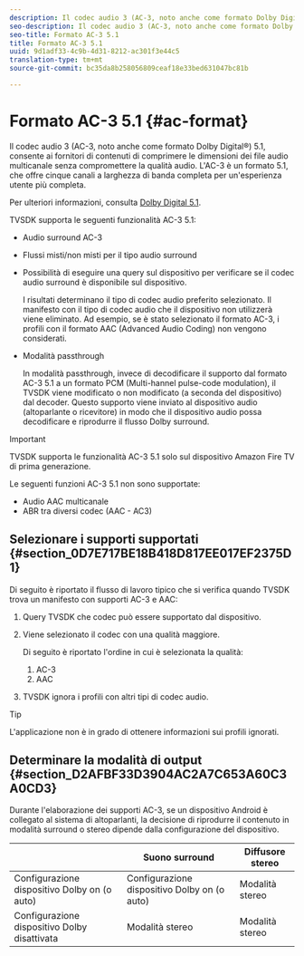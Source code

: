 ```yaml
---
description: Il codec audio 3 (AC-3, noto anche come formato Dolby Digital®) 5.1, consente ai fornitori di contenuti di comprimere le dimensioni dei file audio multicanale senza compromettere la qualità audio. L'AC-3 è un formato 5.1, che offre cinque canali a larghezza di banda completa per un'esperienza utente più completa.
seo-description: Il codec audio 3 (AC-3, noto anche come formato Dolby Digital®) 5.1, consente ai fornitori di contenuti di comprimere le dimensioni dei file audio multicanale senza compromettere la qualità audio. L'AC-3 è un formato 5.1, che offre cinque canali a larghezza di banda completa per un'esperienza utente più completa.
seo-title: Formato AC-3 5.1
title: Formato AC-3 5.1
uuid: 9d1adf33-4c9b-4d31-8212-ac301f3e44c5
translation-type: tm+mt
source-git-commit: bc35da8b258056809ceaf18e33bed631047bc81b

---
```



# Formato AC-3 5.1 {#ac-format}

Il codec audio 3 (AC-3, noto anche come formato Dolby Digital®) 5.1, consente ai fornitori di contenuti di comprimere le dimensioni dei file audio multicanale senza compromettere la qualità audio. L&#39;AC-3 è un formato 5.1, che offre cinque canali a larghezza di banda completa per un&#39;esperienza utente più completa.

Per ulteriori informazioni, consulta [Dolby Digital 5.1](https://www.dolby.com/us/en/technologies/dolby-digital.html).

TVSDK supporta le seguenti funzionalità AC-3 5.1:

* Audio surround AC-3
* Flussi misti/non misti per il tipo audio surround
* Possibilità di eseguire una query sul dispositivo per verificare se il codec audio surround è disponibile sul dispositivo.

   I risultati determinano il tipo di codec audio preferito selezionato. Il manifesto con il tipo di codec audio che il dispositivo non utilizzerà viene eliminato. Ad esempio, se è stato selezionato il formato AC-3, i profili con il formato AAC (Advanced Audio Coding) non vengono considerati.
* Modalità passthrough

   In modalità passthrough, invece di decodificare il supporto dal formato AC-3 5.1 a un formato PCM (Multi-hannel pulse-code modulation), il TVSDK viene modificato o non modificato (a seconda del dispositivo) dal decoder. Questo supporto viene inviato al dispositivo audio (altoparlante o ricevitore) in modo che il dispositivo audio possa decodificare e riprodurre il flusso Dolby surround.

>[!IMPORTANT]
>
>TVSDK supporta le funzionalità AC-3 5.1 solo sul dispositivo Amazon Fire TV di prima generazione.

Le seguenti funzioni AC-3 5.1 non sono supportate:

* Audio AAC multicanale
* ABR tra diversi codec (AAC - AC3)

## Selezionare i supporti supportati {#section_0D7E717BE18B418D817EE017EF2375D1}

Di seguito è riportato il flusso di lavoro tipico che si verifica quando TVSDK trova un manifesto con supporti AC-3 e AAC:

1. Query TVSDK che codec può essere supportato dal dispositivo.
1. Viene selezionato il codec con una qualità maggiore.

   Di seguito è riportato l&#39;ordine in cui è selezionata la qualità:

   1. AC-3
   1. AAC

1. TVSDK ignora i profili con altri tipi di codec audio.

>[!TIP]
>
>L&#39;applicazione non è in grado di ottenere informazioni sui profili ignorati.

## Determinare la modalità di output {#section_D2AFBF33D3904AC2A7C653A60C3A0CD3}

Durante l&#39;elaborazione dei supporti AC-3, se un dispositivo Android è collegato al sistema di altoparlanti, la decisione di riprodurre il contenuto in modalità surround o stereo dipende dalla configurazione del dispositivo.

|  | **Suono surround** | **Diffusore stereo** |
|---|---|---|
| Configurazione dispositivo Dolby on (o auto) | Configurazione dispositivo Dolby on (o auto) | Modalità stereo |
| Configurazione dispositivo Dolby disattivata | Modalità stereo | Modalità stereo |